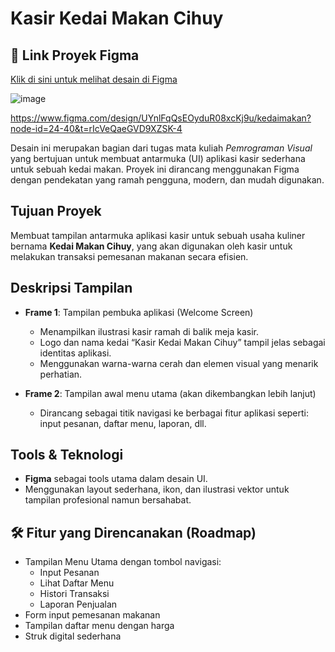 # Kasir Kedai Makan Cihuy

## 🔗 Link Proyek Figma
[Klik di sini untuk melihat desain di Figma](https://www.figma.com/design/UYnlFqQsEOyduR08xcKj9u/kedaimakan?node-id=0-1)

![image](https://github.com/user-attachments/assets/83be5d41-267f-410c-a78c-006ffa7365bc)

https://www.figma.com/design/UYnlFqQsEOyduR08xcKj9u/kedaimakan?node-id=24-40&t=rIcVeQaeGVD9XZSK-4

Desain ini merupakan bagian dari tugas mata kuliah *Pemrograman Visual* yang bertujuan untuk membuat antarmuka (UI) aplikasi kasir sederhana untuk sebuah kedai makan. Proyek ini dirancang menggunakan Figma dengan pendekatan yang ramah pengguna, modern, dan mudah digunakan.

## Tujuan Proyek
Membuat tampilan antarmuka aplikasi kasir untuk sebuah usaha kuliner bernama **Kedai Makan Cihuy**, yang akan digunakan oleh kasir untuk melakukan transaksi pemesanan makanan secara efisien.

## Deskripsi Tampilan
- **Frame 1**: Tampilan pembuka aplikasi (Welcome Screen)
  - Menampilkan ilustrasi kasir ramah di balik meja kasir.
  - Logo dan nama kedai “Kasir Kedai Makan Cihuy” tampil jelas sebagai identitas aplikasi.
  - Menggunakan warna-warna cerah dan elemen visual yang menarik perhatian.

- **Frame 2**: Tampilan awal menu utama (akan dikembangkan lebih lanjut)
  - Dirancang sebagai titik navigasi ke berbagai fitur aplikasi seperti: input pesanan, daftar menu, laporan, dll.

## Tools & Teknologi
- **Figma** sebagai tools utama dalam desain UI.
- Menggunakan layout sederhana, ikon, dan ilustrasi vektor untuk tampilan profesional namun bersahabat.

## 🛠️ Fitur yang Direncanakan (Roadmap)
- Tampilan Menu Utama dengan tombol navigasi:
  - Input Pesanan
  - Lihat Daftar Menu
  - Histori Transaksi
  - Laporan Penjualan
- Form input pemesanan makanan
- Tampilan daftar menu dengan harga
- Struk digital sederhana



